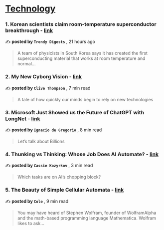
<h1><a href=https://medium.com/tag/technology/recommended target="_blank" rel="noopener noreferrer">Technology</a></h1>
<h3>1. Korean scientists claim room-temperature superconductor breakthrough - <a href=https://medium.com/@TrendyDigests?source=tag_recommended_feed---------0-84----------technology----------790e985e_f1c2_434f_ba59_8e597dc803cd------- target="_blank" rel="noopener noreferrer">link</a></h3>

✍️ **posted by `Trendy Digests`** <date> , 21 hours ago</date>

<blockquote>A team of physicists in South Korea says it has created the first superconducting material that works at room temperature and normal…</blockquote>

<h3>2. My New Cyborg Vision - <a href=https://medium.com/@clivethompson?source=tag_recommended_feed---------1-107----------technology----------790e985e_f1c2_434f_ba59_8e597dc803cd------- target="_blank" rel="noopener noreferrer">link</a></h3>

✍️ **posted by `Clive Thompson`** <date> , 7 min read</date>

<blockquote>A tale of how quickly our minds begin to rely on new technologies</blockquote>

<h3>3. Microsoft Just Showed us the Future of ChatGPT with LongNet - <a href=https://medium.com/@ignacio.de.gregorio.noblejas?source=tag_recommended_feed---------2-85----------technology----------790e985e_f1c2_434f_ba59_8e597dc803cd------- target="_blank" rel="noopener noreferrer">link</a></h3>

✍️ **posted by `Ignacio de Gregorio`** <date> , 8 min read</date>

<blockquote>Let’s talk about Billions</blockquote>

<h3>4. Thunking vs Thinking: Whose Job Does AI Automate? - <a href=https://medium.com/@kozyrkov?source=tag_recommended_feed---------3-84----------technology----------790e985e_f1c2_434f_ba59_8e597dc803cd------- target="_blank" rel="noopener noreferrer">link</a></h3>

✍️ **posted by `Cassie Kozyrkov`** <date> , 3 min read</date>

<blockquote>Which tasks are on AI’s chopping block?</blockquote>

<h3>5. The Beauty of Simple Cellular Automata - <a href=https://medium.com/@colefp?source=tag_recommended_feed---------4-107----------technology----------790e985e_f1c2_434f_ba59_8e597dc803cd------- target="_blank" rel="noopener noreferrer">link</a></h3>

✍️ **posted by `Cole`** <date> , 9 min read</date>

<blockquote>You may have heard of Stephen Wolfram, founder of WolframAlpha and the math-based programming language Mathematica. Wolfram likes to ask…</blockquote>

